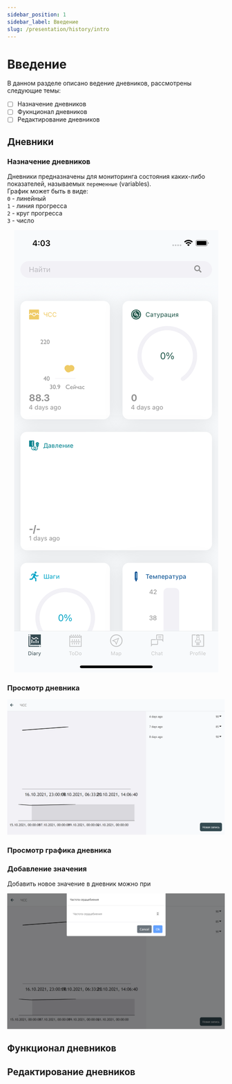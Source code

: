 ```yaml
---
sidebar_position: 1
sidebar_label: Введение
slug: /presentation/history/intro
---
```


# Введение

В данном разделе описано ведение дневников, рассмотрены следующие темы:
- [ ] Назначение дневников
- [ ] Фукнционал дневников
- [ ] Редактирование дневников

## Дневники

### Назначение дневников
 
Дневники предназначены для мониторинга состояния каких-либо показателей, называемых `переменные`  (variables).  
График может быть в виде:  
`0` - линейный  
`1` - линия прогресса  
`2` - круг прогресса  
`3` - число

<!-- ![imgscreen](../../../static/img/client/views/diary/diary_phone.png) -->
<div align="center"><img alt="imgscreen" src="../../../static/img/client/views/diary/diary_phone.png"/></div>

### Просмотр дневника
 
!["Полный просмотр"](../../../static/img/client/views/diary/diary_full.png)

### Просмотр графика дневника <span class="pin web"></span>

### Добавление значения

Добавить новое значение в дневник можно при 

!["Добавление значения"](../../../static/img/client/views/diary/diary_add.png)

## Функционал дневников



## Редактирование дневников


